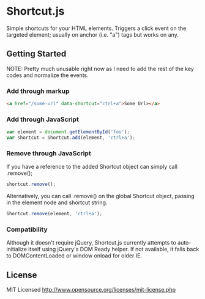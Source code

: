 Shortcut.js
======

Simple shortcuts for your HTML elements. Triggers a click event on the targeted element; usually on anchor (i.e. "a") tags but works on any.

Getting Started
---------------

NOTE: Pretty much unusable right now as I need to add the rest of the key codes and normalize the events.

### Add through markup

``` html
<a href="/some-url" data-shortcut="ctrl+a">Some Url></a>
```

### Add through JavaScript

``` javascript
var element = document.getElementById('foo');
var shortcut = Shortcut.add(element, 'ctrl+a');
```

### Remove through JavaScript

If you have a reference to the added Shortcut object can simply call .remove();

``` javascript
shortcut.remove();
```
Alternatively, you can call .remove() on the global Shortcut object, passing in the element node and shortcut string.

``` javascript
Shortcut.remove(element, 'ctrl+a');
```

### Compatibility

Although it doesn't require jQuery, Shortcut.js currently attempts to auto-initialize itself using jQuery's DOM Ready helper. If not available, it falls back to DOMContentLoaded or window onload for older IE.

License
------------

MIT Licensed
http://www.opensource.org/licenses/mit-license.php